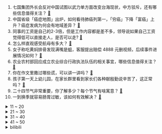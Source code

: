1. 七国集团外长会反对中国试图以武力单方面改变台海现状，中方驳斥，还有哪些信息值得关注？ [:link:](https://www.zhihu.com/question/596098771)
2. 中国省级「癌症地图」出炉，如何看待肺癌列第一，「穷癌」下降「富癌」上升？癌症发病为何会有地域差异？ [:link:](https://www.zhihu.com/question/593010173)
3. 同事的工资是自己的2-3倍，但是工作内容都是差不多，领导说如果自己工资觉得低可以直接走人，是否可以走? [:link:](https://www.zhihu.com/question/595510957)
4. 怎么样直观感受航母有多大？ [:link:](https://www.zhihu.com/question/538697366)
5. 女子称吃黄焖排骨发现满嘴是蛆，客服提出赔偿 4888 元删视频，后续事件进展情况如何？ [:link:](https://www.zhihu.com/question/596051112)
6. 农业农村部回应成立农业综合行政执法队伍的相关事宜，哪些信息值得关注？ [:link:](https://www.zhihu.com/question/596166893)
7. 你在作文里撒过哪些谎，可以讲一讲吗？ [:link:](https://www.zhihu.com/question/579124700)
8. 孩子第一天上幼儿园，在家长群里看到家长们各种献殷勤说辛苦了，这正常吗？ [:link:](https://www.zhihu.com/question/594877812)
9. 二十四节气非常重要，你了解多少？每个节气有啥寓意？ [:link:](https://www.zhihu.com/question/581951596)
10. 一到换季就容易肠胃过敏，该如何有效解决？ [:link:](https://www.zhihu.com/question/595747607)
<details>
<summary>11 ~ 20</summary>

11. SpaceX「星舰」发射计划因压力阀问题而推迟，「星舰」发射面临哪些技术困难？需要突破哪些技术障碍？ [:link:](https://www.zhihu.com/question/595930014)
12. 腹泻、腹胀、腹痛，有可能是肠胃过敏导致的吗？ [:link:](https://www.zhihu.com/question/595748951)
13. 减脂期要不要练腿？可以不练腿吗？ [:link:](https://www.zhihu.com/question/593645312)
14. 宇宙里有哪些特别好看的星球？ [:link:](https://www.zhihu.com/question/264790018)
15. 很累的友谊还会继续吗? [:link:](https://www.zhihu.com/question/593770389)
16. 生二胎后大女儿抑郁自残，用酒精喷妹妹，母亲假离婚陪伴，如何看待此事？如何引导多子女家庭孩子的心理健康？ [:link:](https://www.zhihu.com/question/596049190)
17. 4 月 17 日 24 时起，国内汽、柴油价格每吨分别提高 550 元和 525 元，将带来哪些影响？ [:link:](https://www.zhihu.com/question/596120384)
18. 为什么在 LPL 十周年庆典结束后管泽元向余霜求婚能引发观众如此热议？ [:link:](https://www.zhihu.com/question/595878033)
19. 男子拍摄女友因吃面崩溃视频，如何看待男生的言论以及发布视频的行为？是否可以看作是一种「煤气灯操纵」？ [:link:](https://www.zhihu.com/question/596098266)
20. 甘肃 12 岁女孩被强奸案一审宣判，涉案人最高被判处有期徒刑 15 年，如何从法律角度解读此案件？ [:link:](https://www.zhihu.com/question/596124949)
</details>
<details>
<summary>21 ~ 30</summary>

21. 为什么天蚕土豆能在十九岁第一次写书就获得成功，第二次更是横推全网呢？ [:link:](https://www.zhihu.com/question/430339925)
22. 宝妈梦到七个月儿子流血，查监控见保姆多次殴打儿子，如何看待此事？起到了什么警示作用？ [:link:](https://www.zhihu.com/question/595930360)
23. 预算十万，买辆什么车送女朋友比较合适？ [:link:](https://www.zhihu.com/question/593612644)
24. 张飞之子张苞死后，诸葛亮为什么痛哭不已，张苞什么水平 ？ [:link:](https://www.zhihu.com/question/464581905)
25. 报道称「不少年轻人『逃离』写字楼，干起体力活」，如何看待这一现象？写字楼为何开始留不住年轻人的心？ [:link:](https://www.zhihu.com/question/596040057)
26. 房子逾期一年未交，现让我付物业费，该不该起诉? [:link:](https://www.zhihu.com/question/593280972)
27. 《星际争霸》中的跳虫能打赢东北虎吗? [:link:](https://www.zhihu.com/question/566237823)
28. 如何评价华为发布问界 M5 智驾版和旗舰 SUV 问界 M9？ [:link:](https://www.zhihu.com/question/596065330)
29. “大丈夫宁死不屈”、“大丈夫能屈能伸”你不觉得矛盾吗？为什么？ [:link:](https://www.zhihu.com/question/589494463)
30. 如何看待「淄博烧烤」背后的露天烧烤整治策略？城市的「治理」与「机遇」应该怎么平衡？ [:link:](https://www.zhihu.com/question/595806985)
</details>
<details>
<summary>31 ~ 40</summary>

31. 红楼梦里，贾宝玉、神瑛侍者和青埂峰下的石头，三者是什么关系？ [:link:](https://www.zhihu.com/question/51719092)
32. 《原神》的深渊满星率真的有那么低吗？为什么身边看到的人几乎人均满星？ [:link:](https://www.zhihu.com/question/595929919)
33. 为什么很少见到国产的牛肉做牛排？ [:link:](https://www.zhihu.com/question/334930479)
34. G7 外长会议在日本召开，媒体称「中国将成重要议程之一」，有哪些信息值得关注？ [:link:](https://www.zhihu.com/question/596048228)
35. 最大新机组在芬兰投运，德国核电正式落幕，如何看待此事？欧洲核电何去何从？ [:link:](https://www.zhihu.com/question/596030855)
36. 论文量大但质量一般的组，和论文量少但质量较高的组，哪一种更适合读博？ [:link:](https://www.zhihu.com/question/595929049)
37. 有哪些适合 20 岁女大学生，且能显白的衣服？ [:link:](https://www.zhihu.com/question/592451541)
38. 哪款智能生活产品最适合懒人？ [:link:](https://www.zhihu.com/question/584235541)
39. 多城今年首次冲上 30℃，15 个省会级城市气温创今年新高，暖热程度同期少见，为何今年「暖」得这么快？ [:link:](https://www.zhihu.com/question/595961266)
40. 如果在日料店和厨师说我不吃醋麻烦您用白饭给我捏寿司，会怎么样？ [:link:](https://www.zhihu.com/question/595632618)
</details>
<details>
<summary>41 ~ 50</summary>

41. 总有人说这食物「闻起来有甜腻的味道」，但是甜是味觉，为什么会能闻到呢？ [:link:](https://www.zhihu.com/question/593740239)
42. 盐对面包的发酵有什么影响？ [:link:](https://www.zhihu.com/question/20061525)
43. 中国篮协公布假球处罚结果：江苏上海取消本赛季比赛资格，各罚款 500 万，哪些信息值得关注？ [:link:](https://www.zhihu.com/question/596044084)
44. 中国驻苏丹使馆发布安全提示，苏丹喀土穆居民称「冲突发生后枪声不断，当地已停水断电」，目前情况如何？ [:link:](https://www.zhihu.com/question/596031750)
45. 为什么用了美白产品反而会变黑？是什么原因造成的？ [:link:](https://www.zhihu.com/question/591747321)
46. 已婚的职场人士来聊聊，你们在家庭和工作中都遇到过哪些问题？ [:link:](https://www.zhihu.com/question/595948422)
47. 怎样才叫真正理解卡尔曼滤波 Kalman Filter？ [:link:](https://www.zhihu.com/question/47559783)
48. 你家宠物有没有把你气笑的时候？ [:link:](https://www.zhihu.com/question/567809452)
49. 4 月 17 日沪指放量涨 1.42% 创逾 10 个月新高，金融板块强势拉升，如何看待今日行情？ [:link:](https://www.zhihu.com/question/596055667)
50. 家里准备买个洗碗机，买哪种类型的比较好？ [:link:](https://www.zhihu.com/question/584912836)
</details><details>
<summary>bilibili</summary>

1. 快快快！ [:link:](//www.bilibili.com/video/BV1U54y1F7Sc)
2. AI 一眼就看透了我的本质 [:link:](//www.bilibili.com/video/BV1DP411U7kS)
3. 养500只猫狗是什么体验！ [:link:](//www.bilibili.com/video/BV1gP411S7xv)
4. [原神HoYoFair动画短片] 誓使的万神殿：赛诺vs阿努比斯和埃及诸神！ [:link:](//www.bilibili.com/video/BV1aP411S7a2)
5. 我和12个国家的陌生人，完成了名为和平的画 [:link:](//www.bilibili.com/video/BV1FP411S7TS)
6. 开摆咯~ [:link:](//www.bilibili.com/video/BV1XP411U7SK)
7. 女朋友哄我 （ VS ） 我哄女朋友 [:link:](//www.bilibili.com/video/BV1mT411W7Q9)
8. 离谱！老公穿成这样你几点回家？ [:link:](//www.bilibili.com/video/BV1SX4y1r7Qx)
9. 零经费 自拍《三体2：黑暗森林》（自制动画）第01集 [:link:](//www.bilibili.com/video/BV1ss4y127gi)
10. 我花了30000多个小时，3年7个多月，记录了77种花绽放瞬间，距离我百花绽放又进一大步。 [:link:](//www.bilibili.com/video/BV1q54y1F7YZ)
<details>
<summary>11 ~ 20</summary>

11. 我竟然真的采访到了《猫和老鼠》的画师！他还看了我的视频？！ [:link:](//www.bilibili.com/video/BV1Jo4y187Uh)
12. 【TF家族】2023年TF家族《登陆计划》系列演唱会——蝴蝶效应【演唱会全程回顾】（上半场） [:link:](//www.bilibili.com/video/BV16M4y1y7Sp)
13. YOASOBI アイドル(Idol) Official Music Video [:link:](//www.bilibili.com/video/BV17h411u7sb)
14. 当我把《反方向的钟》旋律倒过来写成一首新歌《正方向的钟》，中国风拉满！ [:link:](//www.bilibili.com/video/BV1Ph411u7WA)
15. 变 形 金 刚 忍 界 大 战 [:link:](//www.bilibili.com/video/BV1zk4y1e7YD)
16. 这个直接刷新了我对跳绳的认识 [:link:](//www.bilibili.com/video/BV1kg4y1u71y)
17. 河南许昌又一个宝藏城市！他们竟有一个品牌让商家们纷纷看齐！ [:link:](//www.bilibili.com/video/BV14k4y1a7ih)
18. 《原神》寻味之旅——「璃月食集」第四期 [:link:](//www.bilibili.com/video/BV1Uo4y1L7ef)
19. 爆肝两月！一口气带你看完全剧情《饥荒》究竟讲了什么故事？ [:link:](//www.bilibili.com/video/BV1Jc411p7oQ)
20. 《B站最快的UP主》 [:link:](//www.bilibili.com/video/BV1Ev4y1n78h)
</details>
<details>
<summary>21 ~ 30</summary>

21. B站到底应该如何逆天改命？做了四年UP主的一些感想。 [:link:](//www.bilibili.com/video/BV1XN411w7ro)
22. 放眼望去，全是瑕疵！吐槽《长空之王》【鉴定军事热门军事43.5】 [:link:](//www.bilibili.com/video/BV1uh411E7uF)
23. “我看到世界在崩裂，但我看到你”·顶级恐怖游戏【OUTLAST2】到底讲了什么样的故事 [:link:](//www.bilibili.com/video/BV1PM4y1y7oa)
24. 不停更声明，B站加油 [:link:](//www.bilibili.com/video/BV15v4y1n7im)
25. 重铸四月番荣光！我辈义不容辞！2023年四月番开播吐槽 [:link:](//www.bilibili.com/video/BV1og4y1T7VR)
26. 都什么年代，谁还邂逅传统小川？！！ [:link:](//www.bilibili.com/video/BV1vh411u7wH)
27. 生活里一些奇怪的强迫症 [:link:](//www.bilibili.com/video/BV1pa4y1N7p7)
28. 【原神HoYoFair】先驱：将军幕 [:link:](//www.bilibili.com/video/BV14M411L78A)
29. 一个世纪的汉字突围史 [:link:](//www.bilibili.com/video/BV1DL411f7Jc)
30. 哈哈哈我疯啦，二手玫瑰版⚡小↑↑↑城↓↓夏↑天⚡ [:link:](//www.bilibili.com/video/BV1qg4y1u7f5)
</details>
<details>
<summary>31 ~ 40</summary>

31. 来到南京吃美食！小傲吃的眼发直！ [:link:](//www.bilibili.com/video/BV1qL411e73s)
32. ICU人情冷暖：当你重病以后！ [:link:](//www.bilibili.com/video/BV1om4y117P8)
33. 我用ChatGPT做了一期动画杂谈.....【泛式】 [:link:](//www.bilibili.com/video/BV1qV4y1Z7Er)
34. “中国作协只养一个人，那也该是史铁生”【寻找·史铁生】 [:link:](//www.bilibili.com/video/BV1pM411K7r8)
35. 小女孩也太可爱了吧！ [:link:](//www.bilibili.com/video/BV1Qc411H7DB)
36. 今天是坂本龙一大师的《圣诞快乐 劳伦斯先生》，大家好好听 [:link:](//www.bilibili.com/video/BV1ym4y117u4)
37. 六年后重听《one day》你更喜欢哪个版本? [:link:](//www.bilibili.com/video/BV16M4y1C7FD)
38. 莱依拉这段话太真实了！站在父母肩膀上才看到的世界，又怎么会轻易放下呢 [:link:](//www.bilibili.com/video/BV1so4y187DR)
39. 《明日方舟》EP -Endospore [:link:](//www.bilibili.com/video/BV1yT411H79u)
40. 修女半夜逛酒吧？突破自身局限才能获得新生！ [:link:](//www.bilibili.com/video/BV1LP411S73t)
</details>
<details>
<summary>41 ~ 50</summary>

41. 这到底是做菜还是魔法？看到最后我直接人傻了！ [:link:](//www.bilibili.com/video/BV16L411f7rW)
42. 偶像 翻唱(アイドル) [:link:](//www.bilibili.com/video/BV1QX4y1z7TM)
43. 球2前13分钟究竟埋藏了多少细节？《流浪地球2》全片解析01 [:link:](//www.bilibili.com/video/BV1gN411A7kr)
44. 骑行青海，遭遇九级大风沙尘暴，艰难到达乡镇吃个炕锅羊排 [:link:](//www.bilibili.com/video/BV1Hc411n7kD)
45. 【STN快报第七季12】被骗了，我打了一天COD，结果发现是育碧的游戏 [:link:](//www.bilibili.com/video/BV1Hk4y1a7LW)
46. 她是中国第一女警，3枪击毙歹徒，救出28名孩子 [:link:](//www.bilibili.com/video/BV13P411S7nP)
47. 终极社死！五十人面前讲随机PPT，脚趾抠出梦幻堡垒！ [:link:](//www.bilibili.com/video/BV1Dm4y117pf)
48. 整蛊！假装窜了…再用充气玩具腿让女友以为她把我掰断了！ [:link:](//www.bilibili.com/video/BV1q24y1F7jX)
49. 你们竟然这样测评游戏？ [:link:](//www.bilibili.com/video/BV19m4y117ey)
50. 成全你，我的最强恋爱脑 [:link:](//www.bilibili.com/video/BV1bh4y1W7nK)
</details>
<details>
<summary>51 ~ 60</summary>

51. 数据实测：lol还有多少人在玩？一区和郊区人数竟相差30倍？！ [:link:](//www.bilibili.com/video/BV1os4y1P7Vv)
52. 多大的人了必须分开睡 [:link:](//www.bilibili.com/video/BV1ig4y1T7CJ)
53. 哈哈哈这游戏双人模式太搞笑了！ [:link:](//www.bilibili.com/video/BV1ag4y1u73u)
54. 丢人丢外地去了 [:link:](//www.bilibili.com/video/BV1gT411p7ep)
55. 《鸣潮》共鸣测试PV短片 | 循光 [:link:](//www.bilibili.com/video/BV1ML411m7p2)
56. 万众瞩目的必胜客自助餐来了，又一次吃到没货！ [:link:](//www.bilibili.com/video/BV1Ts4y1273d)
57. 老兵烧烤，体育生沉淀，塔克拉玛干到底有多干，百登夜行都是什么梗？【断网补全计划1】 [:link:](//www.bilibili.com/video/BV1bs4y1P7RR)
58. 这都是啥啊???(5) [:link:](//www.bilibili.com/video/BV1No4y1H7mY)
59. BLACKPINK科切拉2023舞台合集完整版 [:link:](//www.bilibili.com/video/BV1MT411p7mG)
60. 一百年前的剩饭是什么味道？我真不想知道! [:link:](//www.bilibili.com/video/BV1dT411H7Tm)
</details>
<details>
<summary>61 ~ 70</summary>

61. 【妮露】⚡妮能忍受妲妲妲的洗脑么⚡汪⚡ [:link:](//www.bilibili.com/video/BV1mM4y1C7Kc)
62. 成本只需要4块钱的“穷鬼”拌饭 [:link:](//www.bilibili.com/video/BV1YL411m7En)
63. 【AI绘画】Stable Diffusion整合包v4发布！全新加速 解压即用 防爆显存 三分钟入门AI绘画 ☆可更新 ☆训练 ☆汉化 [:link:](//www.bilibili.com/video/BV1iM4y1y7oA)
64. “我站在鼓楼上面，一切繁华与我无关” [:link:](//www.bilibili.com/video/BV1za4y1N7AW)
65. 探秘上海排名第一的菠萝油，最贵商圈中的茶餐厅菜式居然这么怪？ [:link:](//www.bilibili.com/video/BV1dm4y117r9)
66. 男生宿舍晚上聊什么 VS 女生宿舍晚上聊什么 [:link:](//www.bilibili.com/video/BV1m24y1w7PA)
67. 纳西妲传说任务第二章.zip [:link:](//www.bilibili.com/video/BV1ys4y1R7LV)
68. 纵观世界风云，风景LPL更好 [:link:](//www.bilibili.com/video/BV1Wc411p7vb)
69. 福州为何突然一秒天黑…原因竟是！且听地理原因分析 [:link:](//www.bilibili.com/video/BV19V4y1Z7h1)
70. 胖龙大战……正式开战！ [:link:](//www.bilibili.com/video/BV1q54y1F7Ui)
</details>
<details>
<summary>71 ~ 80</summary>

71. 港片最后的辉煌，为何充满争议？万字解读经典港片《无间道3:终极无间》 [:link:](//www.bilibili.com/video/BV1Jm4y1U78S)
72. 30年前让玩家扮演魔王的争议游戏，竟暗藏黑暗结局！ [:link:](//www.bilibili.com/video/BV15s4y127E8)
73. 仙侠剧都不敢这么拍！魔法少女大战五族修行者! [:link:](//www.bilibili.com/video/BV1fs4y117Ba)
74. 水流丝滑就是极品，水流发散就是极差？紫砂壶出水的秘密 [:link:](//www.bilibili.com/video/BV1kc411p75U)
75. 挑战150秒一个引体向上（原声版） [:link:](//www.bilibili.com/video/BV1GM411L7vM)
76. “这是最后的奥德彪绝唱” [:link:](//www.bilibili.com/video/BV1Vs4y1N7Js)
77. 蚊·香哪儿，全款拿下 [:link:](//www.bilibili.com/video/BV1y24y1w7kF)
78. 【苏星河】史上最离谱的平板，以及它最离谱的用法 [:link:](//www.bilibili.com/video/BV1Hc411n7Xz)
79. 穿越后想活久点，你得学会哪些知识？ [:link:](//www.bilibili.com/video/BV1u24y1c7Rt)
80. 去蛋黄派家做蛋黄派给蛋黄派吃 [:link:](//www.bilibili.com/video/BV19s4y117eb)
</details>
<details>
<summary>81 ~ 90</summary>

81. 【最后十课】函数与导数的核心总结！2023高考冲刺！第一讲 [:link:](//www.bilibili.com/video/BV1th4y1W7sq)
82. 准备和余华结婚，想了好久了 [:link:](//www.bilibili.com/video/BV1ka4y1N7iJ)
83. 【原神HoYoFair】The Diagnosis (Genshin Impact Fan Musical) [:link:](//www.bilibili.com/video/BV1LM411L79o)
84. 攒了半年的屯屯鼠能出什么？ [:link:](//www.bilibili.com/video/BV1Th411u72z)
85. 叔叔阿姨们好啊 以后请多多关照啦~ [:link:](//www.bilibili.com/video/BV19a4y1A7bu)
86. 姬小满：我打一个五连鞭！ [:link:](//www.bilibili.com/video/BV1Em4y1U748)
87. 格斗之王！AI写出来的AI竟然这么强！ [:link:](//www.bilibili.com/video/BV1DT411H7ph)
88. 这样的乡间田野你敢来吗？很多毒物蛇虫哦 [:link:](//www.bilibili.com/video/BV18c411p7Pd)
89. 深度|| 权谋导演怎样布局暴打东北战狼？三国群雄逐鹿时代“步克骑”巅峰之战！ [:link:](//www.bilibili.com/video/BV14s4y1P7Pt)
90. 3元水 VS 100元水 [:link:](//www.bilibili.com/video/BV1Fo4y1j7o2)
</details>
<details>
<summary>91 ~ 100</summary>

91. 傻子是怎么炼成的 [:link:](//www.bilibili.com/video/BV1AT411s7tf)
92. 室友：想听爱在西元前 [:link:](//www.bilibili.com/video/BV1is4y127um)
93. 【猛男舞团】Flower翻跳 给你们开几朵猛男花 [:link:](//www.bilibili.com/video/BV1Ks4y127HZ)
94. 工薪家庭如何回本留学！ [:link:](//www.bilibili.com/video/BV1jh411M7xD)
95. 沉痛悼念钟明超同志 [:link:](//www.bilibili.com/video/BV1XM41157Mi)
96. 怎么可爱肯定是男孩子呀！ [:link:](//www.bilibili.com/video/BV1jV4y1Z7M4)
97. 自造战争电影中的松发地雷模型，踩到之后飙演技 [:link:](//www.bilibili.com/video/BV1dh411M7w3)
98. 路人一首歌让小伙晚上回去辗转难眠 [:link:](//www.bilibili.com/video/BV1Wm4y1m7rU)
99. 华农兄弟：雨后春笋，挖点烤干炖鸡，香嫩有嚼劲 [:link:](//www.bilibili.com/video/BV13k4y1e7pM)
100. 隐藏在印度街头的人间兵器 [:link:](//www.bilibili.com/video/BV14M411L7vT)
</details></details>